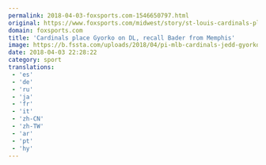 ```yaml
---
permalink: 2018-04-03-foxsports.com-1546650797.html
original: https://www.foxsports.com/midwest/story/st-louis-cardinals-place-jedd-gyorko-on-dl-recall-harrison-bader-from-memphis-040318
domain: foxsports.com
title: 'Cardinals place Gyorko on DL, recall Bader from Memphis'
image: https://b.fssta.com/uploads/2018/04/pi-mlb-cardinals-jedd-gyorko-040218.vresize.1200.630.high.68.jpg
date: 2018-04-03 22:28:22
category: sport
translations: 
 - 'es'
 - 'de'
 - 'ru'
 - 'ja'
 - 'fr'
 - 'it'
 - 'zh-CN'
 - 'zh-TW'
 - 'ar'
 - 'pt'
 - 'hy'
---
```


